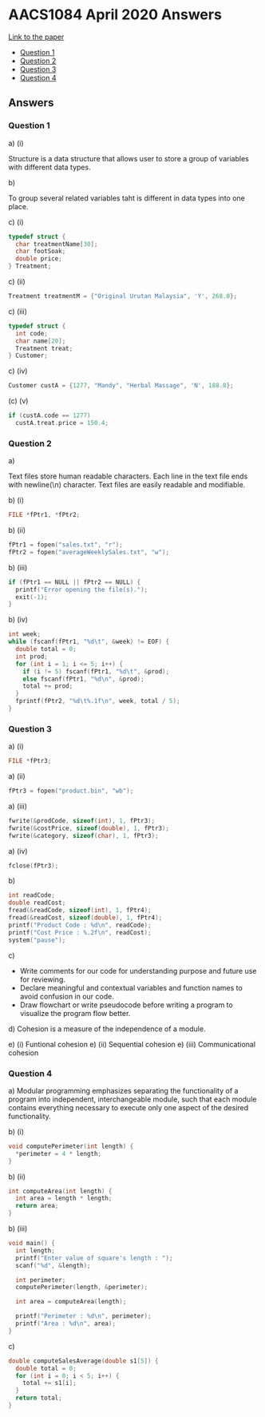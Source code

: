 <!-- @import "[TOC]" {cmd="toc" depthFrom=1 depthTo=6 orderedList=false} -->

# AACS1084 April 2020 Answers

[Link to the paper](https://eprints.tarc.edu.my/14889/1/AACS1084.pdf)

- [Question 1](#question-1)
- [Question 2](#question-2)
- [Question 3](#question-3)
- [Question 4](#question-4)

## Answers

### Question 1

a) (i)

Structure is a data structure that allows user to store a group of variables with different data types.

b)

To group several related variables taht is different in data types into one place.

c) (i)

```c
typedef struct {
  char treatmentName[30];
  char footSoak;
  double price;
} Treatment;
```

c) (ii)

```c
Treatment treatmentM = {"Original Urutan Malaysia", 'Y', 268.0};
```

c) (iii)

```c
typedef struct {
  int code;
  char name[20];
  Treatment treat;
} Customer;
```

c) (iv)

```c
Customer custA = {1277, "Mandy", "Herbal Massage", 'N', 188.0};
```

(c) (v)

```c
if (custA.code == 1277)
  custA.treat.price = 150.4;
```

### Question 2

a)

Text files store human readable characters.
Each line in the text file ends with newline(\n) character.
Text files are easily readable and modifiable.

b) (i)

```c
FILE *fPtr1, *fPtr2;
```

b) (ii)

```c
fPtr1 = fopen("sales.txt", "r");
fPtr2 = fopen("averageWeeklySales.txt", "w");
```

b) (iii)

```c
if (fPtr1 == NULL || fPtr2 == NULL) {
  printf("Error opening the file(s).");
  exit(-1);
}
```

b) (iv)

```c
int week;
while (fscanf(fPtr1, "%d\t", &week) != EOF) {
  double total = 0;
  int prod;
  for (int i = 1; i <= 5; i++) {
    if (i != 5) fscanf(fPtr1, "%d\t", &prod);
    else fscanf(fPtr1, "%d\n", &prod);
    total += prod;
  }
  fprintf(fPtr2, "%d\t%.1f\n", week, total / 5);
}
```

### Question 3

a) (i)
```c
FILE *fPtr3;
```

a) (ii)
```c
fPtr3 = fopen("product.bin", "wb");
```

a) (iii)
```c
fwrite(&prodCode, sizeof(int), 1, fPtr3);
fwrite(&costPrice, sizeof(double), 1, fPtr3);
fwrite(&category, sizeof(char), 1, fPtr3);
```

a) (iv)
```c
fclose(fPtr3);
```

b)
```c
int readCode;
double readCost;
fread(&readCode, sizeof(int), 1, fPtr4);
fread(&readCost, sizeof(double), 1, fPtr4);
printf("Product Code : %d\n", readCode);
printf("Cost Price : %.2f\n", readCost);
system("pause");
```

c)

- Write comments for our code for understanding purpose and future use for reviewing.
- Declare meaningful and contextual variables and function names to avoid confusion in our code.
- Draw flowchart or write pseudocode before writing a program to visualize the program flow better.

d) Cohesion is a measure of the independence of a module.

e) (i) Funtional cohesion
e) (ii) Sequential cohesion
e) (iii) Communicational cohesion

### Question 4

a)
Modular programming emphasizes separating the functionality of a program into independent, interchangeable module, such that each module contains everything necessary to execute only one aspect of the desired functionality.

b) (i)

```c
void computePerimeter(int length) {
  *perimeter = 4 * length;
}
```

b) (ii)
```c
int computeArea(int length) {
  int area = length * length;
  return area;
}
```

b) (iii)
```c
void main() {
  int length;
  printf("Enter value of square's length : ");
  scanf("%d", &length);

  int perimeter;
  computePerimeter(length, &perimeter);

  int area = computeArea(length);

  printf("Perimeter : %d\n", perimeter);
  printf("Area : %d\n", area);
}
```

c)
```c
double computeSalesAverage(double s1[5]) {
  double total = 0;
  for (int i = 0; i < 5; i++) {
    total += s1[i];
  }
  return total;
}
```
